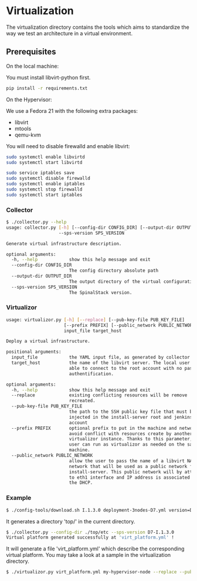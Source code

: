# Virtualization


The virtualization directory contains the tools which aims to standardize the way
we test an architecture in a virtual environment.

## Prerequisites

On the local machine:

You must install libvirt-python first.

```sh
pip install -r requirements.txt
```

On the Hypervisor:

We use a Fedora 21 with the following extra packages:

- libvirt
- mtools
- qemu-kvm

You will need to disable firewalld and enable libvirt:

```sh
sudo systemctl enable libvirtd
sudo systemctl start libvirtd

sudo service iptables save
sudo systemctl disable firewalld
sudo systemctl enable iptables
sudo systemctl stop firewalld
sudo systemctl start iptables
```

### Collector

```sh
$ ./collector.py --help
usage: collector.py [-h] [--config-dir CONFIG_DIR] [--output-dir OUTPUT_DIR]
                    --sps-version SPS_VERSION

Generate virtual infrastructure description.

optional arguments:
  -h, --help            show this help message and exit
  --config-dir CONFIG_DIR
                        The config directory absolute path
  --output-dir OUTPUT_DIR
                        The output directory of the virtual configuration.
  --sps-version SPS_VERSION
                        The SpinalStack version.
```

### Virtualizor

```sh
usage: virtualizor.py [-h] [--replace] [--pub-key-file PUB_KEY_FILE]
                      [--prefix PREFIX] [--public_network PUBLIC_NETWORK]
                      input_file target_host

Deploy a virtual infrastructure.

positional arguments:
  input_file            the YAML input file, as generated by collector.py.
  target_host           the name of the libvirt server. The local user must be
                        able to connect to the root account with no password
                        authentification.

optional arguments:
  -h, --help            show this help message and exit
  --replace             existing conflicting resources will be remove
                        recreated.
  --pub-key-file PUB_KEY_FILE
                        the path to the SSH public key file that must be
                        injected in the install-server root and jenkins
                        account
  --prefix PREFIX       optional prefix to put in the machine and network to
                        avoid conflict with resources create by another
                        virtualizor instance. Thanks to this parameter, the
                        user can run as virtualizor as needed on the same
                        machine.
  --public_network PUBLIC_NETWORK
                        allow the user to pass the name of a libvirt NATed
                        network that will be used as a public network for the
                        install-server. This public network will by attached
                        to eth1 interface and IP address is associated using
                        the DHCP.
```

### Example

```sh
$ ./config-tools/download.sh I.1.3.0 deployment-3nodes-D7.yml version=D7-I.1.3.0
```

It generates a directory 'top/' in the current directory.

```sh
$ ./collector.py --config-dir ./top/etc --sps-version D7-I.1.3.0
Virtual platform generated successfully at 'virt_platform.yml' !
```

It will generate a file 'virt_platform.yml' which describe the corresponding virtual
platform. You may take a look at a sample in the virtualization directory.

```sh
$ ./virtualizor.py virt_platform.yml my-hypervisor-node --replace --pub-key-file ~/.ssh/boa.pub
```
